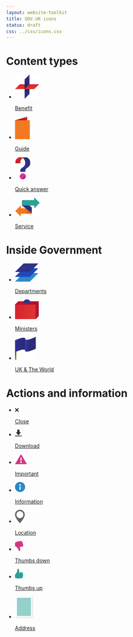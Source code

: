 ```yaml
---
layout: website-toolkit
title: GOV.UK icons
status: draft
css: ../css/icons.css
---
```


# Content types

<ul class="big icons">
	<li><a href=""><div class="icon"><span></span><img src="pngs/benefit.png" alt=""></div><p>Benefit</p></a></li>
	<li><a href=""><div class="icon"><span></span><img src="pngs/guide.png" alt=""></div><p>Guide</p></a></li>
	<li><a href=""><div class="icon"><span></span><img src="pngs/quick_answer.png" alt=""></div><p>Quick answer</p></a></li>
	<li><a href=""><div class="icon"><span></span><img src="pngs/service.png" alt=""></div><p>Service</p></a></li>
</ul>

# Inside Government

<ul class="big icons">
	<li><a href=""><div class="icon"><span></span><img alt="A 'levels' icon" src="pngs/whitehall/departments.png"></div><p>Departments</p></a></li>
	<li><a href=""><div class="icon"><span></span><img alt="A 'briefcase' icon" src="pngs/whitehall/ministers.png"></div><p>Ministers</p></a></li>
	<li><a href=""><div class="icon"><span></span><img alt="A 'flag' icon" src="pngs/whitehall/uk_and_the_world.png"></div><p>UK &amp; The World</p></a></li>
</ul>

# Actions and information

<ul class="small icons">
	<li>
		<a href="pngs/close.png">	
			<div class="icon">
					<span></span>
					<img alt="an 'x' icon" src="pngs/close.png" />
			</div>
			<p>Close</p>
		</a>
	</li>
	<li>
		<a href="pngs/download.png">
			<div class="icon">
					<span></span>
					<img alt="A 'down arrow' icon" src="pngs/download.png" />
			</div>
			<p>Download</p>
		</a>
	</li>
	<li>
		<a href="pngs/important.png">
			<div class="icon">
					<span></span>
					<img alt="An 'exclamation mark' icon" src="pngs/important.png" />
			</div>
			<p>Important</p>
		</a>
	</li>
	<li>
		<a href="pngs/information.png">
			<div class="icon">
					<span></span>
					<img alt="an 'i' icon" src="pngs/information.png" />
			</div>
			<p>Information</p>
		</a>
	</li>
	<li>
		<a href="pngs/location_marker_36px.png">
			<div class="icon">
					<span></span>
					<img alt="a 'map pin' icon" src="pngs/location_marker_36px.png" />
			</div>
			<p>Location</p>
		</a>
	</li>
	<li>
		<a href="pngs/thumbs_down.png">
			<div class="icon">
					<span></span>
					<img alt="A 'Thumbs down' icon" src="pngs/thumbs_down.png" />
			</div>
			<p>Thumbs down</p>
		</a>
	</li>
	<li>
		<a href="pngs/thumbs_up.png">
			<div class="icon">
					<span></span>
					<img alt="A 'thumbs up' icon" src="pngs/thumbs_up.png" />
			</div>
			<p>Thumbs up</p>
		</a>
	</li>
	<li>
		<a href="pngs/postage_stamp.png">
			<div class="icon">
					<span></span>
					<img alt="A 'postage stamp' icon" src="pngs/postage_stamp.png" />
			</div>
				<p>Address</p>
		</a>
	</li>
</ul>
